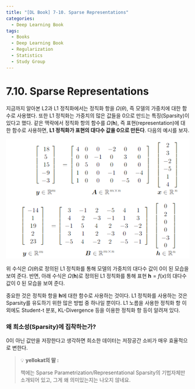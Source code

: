 ```yaml
---
title: "[DL Book] 7-10. Sparse Representations"
categories:
  - Deep Learning Book
tags:
  - Books
  - Deep Learning Book
  - Regularization
  - Statistics
  - Study Group
---
```


# 7.10. Sparse Representations

지금까지 알아본 L2과 L1 정칙화에서는 정칙화 항을 $\Omega(\theta)$, 즉 모델의 가중치에 대한 함수로 사용했다. 또한 L1 정칙화는 가중치의 많은 값들을 0으로 만드는 특징(Sparsity)이 있다고 했다. 같은 맥락에서 정칙화 항의 함수를 $\Omega(\boldsymbol h)$, 즉 표현(representation)에 대한 함수로 사용하면, **L1 정칙화가 표현의 대다수 값을 0으로 만든다**. 다음의 예시를 보자.

![Untitled](/assets/images/7-10a.png)

위 수식은 $\Omega(\theta)$로 정의된 L1 정칙화를 통해 모델의 가중치의 대다수 값이 0이 된 모습을 보여 준다. 반면, 아래 수식은 $\Omega(\boldsymbol h)$로 정의된 L1 정칙화를 통해 표현 $\boldsymbol h=f(x)$의 대다수 값이 0 된 모습을 보여 준다.

중요한 것은 정칙화 항을 $\boldsymbol h$에 대한 함수로 사용하는 것이다. L1 정칙화를 사용하는 것은 Sparsity를 유도하기 위한 많은 방법 중 하나일 뿐이다. L1 노름을 사용한 정칙화 항 이외에도 Student-t 분포, KL-Divergence 등을 이용한 정칙화 항 등이 알려져 있다.

### 왜 희소성(Sparsity)에 집착하는가?

0이 아닌 값만을 저장한다고 생각하면 희소한 데이터는 저장공간 소비가 매우 효율적으로 변한다. 

> :bulb: **yellokat의 말 :**
> 
> 책에는 Sparse Parametrization/Representational Sparsity의 기법자체만 소개되어 있고, 그게 왜 의미있는지는 나오지 않네요.
